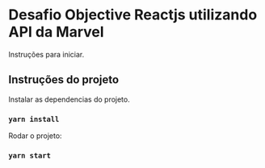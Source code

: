 # Desafio Objective Reactjs utilizando API da Marvel

Instruções para iniciar.

## Instruções do projeto

Instalar as dependencias do projeto.

### `yarn install`

Rodar o projeto:
### `yarn start`
